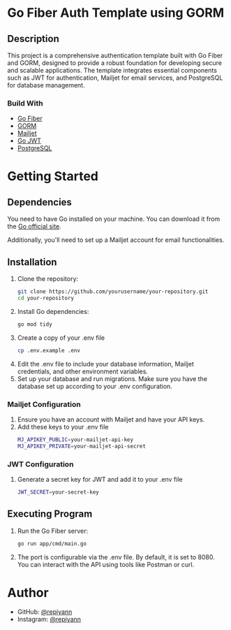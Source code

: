 # Go Fiber Auth Template using GORM

## Description

This project is a comprehensive authentication template built with Go Fiber and GORM, designed to provide a robust foundation for developing secure and scalable applications. The template integrates essential components such as JWT for authentication, Mailjet for email services, and PostgreSQL for database management.

### Build With

* [Go Fiber](https://gofiber.io/)
* [GORM](https://gorm.io/index.html)
* [Mailjet](https://www.mailjet.com/)
* [Go JWT](https://github.com/golang-jwt/jwt)
* [PostgreSQL](https://www.postgresql.org/)
  
# Getting Started

## Dependencies

You need to have Go installed on your machine. You can download it from the [Go official site](https://go.dev/).

Additionally, you'll need to set up a Mailjet account for email functionalities.

## Installation

1. Clone the repository:
    ```bash
    git clone https://github.com/yourusername/your-repository.git
    cd your-repository
    ```
2. Install Go dependencies:
    ```bash
    go mod tidy
    ```
3. Create a copy of your .env file
    ```bash
    cp .env.example .env
    ```
4. Edit the .env file to include your database information, Mailjet credentials, and other environment variables.
5. Set up your database and run migrations. Make sure you have the database set up according to your .env configuration.

### Mailjet Configuration

1. Ensure you have an account with Mailjet and have your API keys.
2. Add these keys to your .env file
    ```bash
    MJ_APIKEY_PUBLIC=your-mailjet-api-key
    MJ_APIKEY_PRIVATE=your-mailjet-api-secret
    ```

### JWT Configuration

1. Generate a secret key for JWT and add it to your .env file
    ```bash
    JWT_SECRET=your-secret-key
    ```

## Executing Program

1. Run the Go Fiber server:
    ```bash
    go run app/cmd/main.go
    ```
2. The port is configurable via the .env file. By default, it is set to 8080. You can interact with the API using tools like Postman or curl.

# Author

* GitHub: [@repiyann](https://github.com/repiyann)
* Instagram: [@repiyann](https://instagram.com/repiyann)
